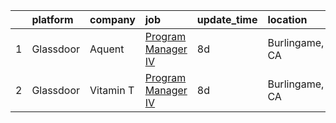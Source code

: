 

|    | platform   | company   | job                                                                                                                                                                                                                                                                                                                                                                                                                                                                                                                                                                                                                                                                                                                                                                                                  | update_time   | location       |
|---:|:-----------|:----------|:-----------------------------------------------------------------------------------------------------------------------------------------------------------------------------------------------------------------------------------------------------------------------------------------------------------------------------------------------------------------------------------------------------------------------------------------------------------------------------------------------------------------------------------------------------------------------------------------------------------------------------------------------------------------------------------------------------------------------------------------------------------------------------------------------------|:--------------|:---------------|
|  1 | Glassdoor  | Aquent    | [Program Manager IV](https://www.glassdoor.com/partner/jobListing.htm?pos=101&ao=1110586&s=58&guid=0000018248baad559e3d196252d6bc89&src=GD_JOB_AD&t=SR&vt=w&cs=1_da30c70e&cb=1659077570141&jobListingId=1008017455116&cpc=6FC5BA77C9A4CD78&jrtk=3-0-1g94blbfditnp801-1g94blbftii12800-8d1682a725fb2da2--6NYlbfkN0DMrcEu7yrtATojKJA7cEzGQ3FdRGWLh0CZQInL4ECGI9gD0Wolx9R2v-Aex0-GK055x9vA5s307DGHv0W5SkObvNl5JpBD7g-xvLL7PSPDsGPYoq97YN7vV4MzUdIFnAghV4J7yOPdvpBUz023g4HBCKgSpji9UlABrL2WRROQqa85058vKqKfQr1gWh4jwgH55hkuDVV63AEzQVxtnf6PGm__LG9jbonJkhblH_wjShh4c5LkBLO96sgxCqO7c6ANF4lvqUcjMOosGg9_ZBG4W3LXhhjh67iIMUOBpt4Snu8R1OSm0Lxdos1WysSRanRjdaJR0kxaBGVOH4Y9acV90UXy7ioNMRSEcEwOvcQ06gULYJWLCjfCKXipk8bAoj8lgxZvORweK1r5TE6WJCJVSzJchUA6oeHTYyu8-AClx3EiDRvwz5X05SR-hoRVAvGzpRwmW9NGHA%3D%3D) | 8d            | Burlingame, CA |
|  2 | Glassdoor  | Vitamin T | [Program Manager IV](https://www.glassdoor.com/partner/jobListing.htm?pos=102&ao=1110586&s=58&guid=0000018248baad559e3d196252d6bc89&src=GD_JOB_AD&t=SR&vt=w&cs=1_83c7c2eb&cb=1659077570141&jobListingId=1008018057373&jrtk=3-0-1g94blbfditnp801-1g94blbftii12800-4f441d38a031c238--6NYlbfkN0DMrcEu7yrtATojKJA7cEzGQ3FdRGWLh0CZQInL4ECGI6k5tN82kdM0cJmh4vC7GggASUzm4EaCsavDd7w3K-_c2lAe6sXZLJCVdL7lflUIyq1fdAxs9-AXRTBelcsvkGtYmaDKNjewIFEjniwbLuQFvTSlinTQms2EWgNuwKa2hy96nMXUyEt81uyF0619Ug8PgJtJrIsCGSMV85GOkGhkUs8DyI564RJfKkDv2L_f16Iw5MQGvDJ-2ejBfnIkVpjVf8FxPN-EJsVSoHFxLbSIQafNH2bD3Y6RW0Fwj2juFbZStON9FhcrTEjFeKjM9sr7ZdxAxtq00N5PSEJCnhCTl82QxJemTssHeJapIX5MykCZLnLdZY05NNUlM0HI17Hvd9GxH6e_zM7XCsGeGyD03E3pRNrYHDNo9dStzzUDXHk0fCjvxyd9uEfWxjZp1nM%3D)                                    | 8d            | Burlingame, CA |